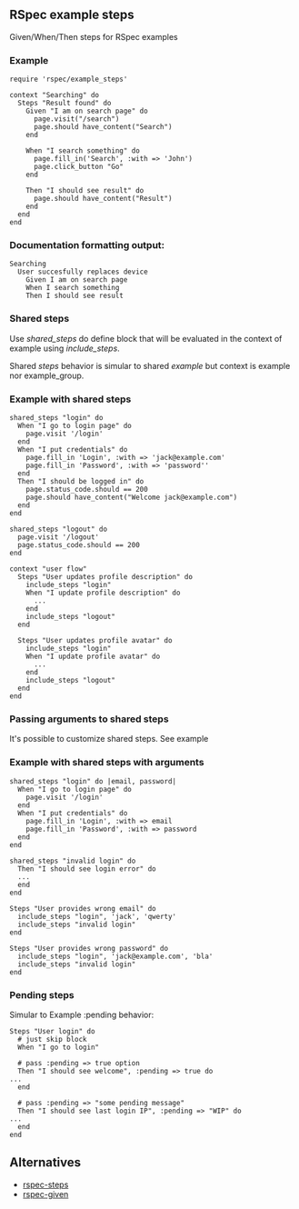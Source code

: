 ## RSpec example steps

Given/When/Then steps for RSpec examples

### Example

    require 'rspec/example_steps'

    context "Searching" do
      Steps "Result found" do
        Given "I am on search page" do
          page.visit("/search")
          page.should have_content("Search")
        end

        When "I search something" do
          page.fill_in('Search', :with => 'John')
          page.click_button "Go"
        end

        Then "I should see result" do
          page.should have_content("Result")
        end
      end
    end

### Documentation formatting output:

    Searching
      User succesfully replaces device
        Given I am on search page
        When I search something
        Then I should see result


### Shared steps

Use _shared_steps_ do define block that will be evaluated in the context of example using _include_steps_.

Shared _steps_ behavior is simular to shared _example_ but context is example nor example_group.

### Example with shared steps

    shared_steps "login" do
      When "I go to login page" do
        page.visit '/login'
      end
      When "I put credentials" do
        page.fill_in 'Login', :with => 'jack@example.com'
        page.fill_in 'Password', :with => 'password''
      end
      Then "I should be logged in" do
        page.status_code.should == 200
        page.should have_content("Welcome jack@example.com")
      end
    end

    shared_steps "logout" do
      page.visit '/logout'
      page.status_code.should == 200
    end

    context "user flow"
      Steps "User updates profile description" do
        include_steps "login"
        When "I update profile description" do
          ...
        end
        include_steps "logout"
      end

      Steps "User updates profile avatar" do
        include_steps "login"
        When "I update profile avatar" do
          ...
        end
        include_steps "logout"
      end
    end

### Passing arguments to shared steps

It's possible to customize shared steps. See example

### Example with shared steps with arguments

    shared_steps "login" do |email, password|
      When "I go to login page" do
        page.visit '/login'
      end
      When "I put credentials" do
        page.fill_in 'Login', :with => email
        page.fill_in 'Password', :with => password
      end
    end

    shared_steps "invalid login" do
      Then "I should see login error" do
      ...
      end
    end

    Steps "User provides wrong email" do
      include_steps "login", 'jack', 'qwerty'
      include_steps "invalid login"
    end

    Steps "User provides wrong password" do
      include_steps "login", 'jack@example.com', 'bla'
      include_steps "invalid login"
    end


### Pending steps

Simular to Example :pending behavior:

    Steps "User login" do
      # just skip block
      When "I go to login"

      # pass :pending => true option
      Then "I should see welcome", :pending => true do
	...
      end

      # pass :pending => "some pending message"
      Then "I should see last login IP", :pending => "WIP" do
	...
      end
    end

## Alternatives

* [rspec-steps](https://github.com/LRDesign/rspec-steps)
* [rspec-given](https://github.com/jimweirich/rspec-given)

